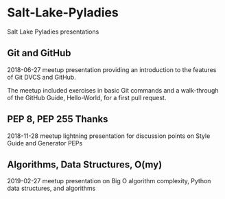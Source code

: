 # Salt-Lake-Pyladies
Salt Lake Pyladies presentations

## Git and GitHub
2018-06-27 meetup presentation providing an introduction to the features of Git DVCS and GitHub.

The meetup included exercises in basic Git commands and a walk-through of the GitHub Guide, Hello-World, for a first pull request.

## PEP 8, PEP 255 Thanks
2018-11-28 meetup lightning presentation for discussion points on Style Guide and Generator PEPs

## Algorithms, Data Structures, O(my)
2019-02-27 meetup presentation on Big O algorithm complexity, Python data structures, and algorithms
